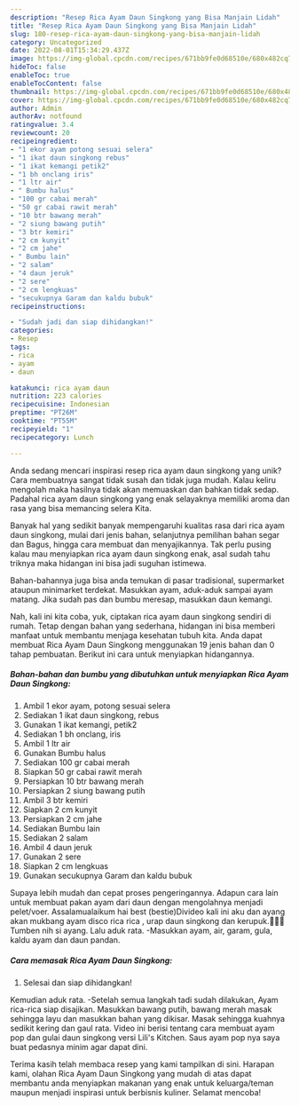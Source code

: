 ```yaml
---
description: "Resep Rica Ayam Daun Singkong yang Bisa Manjain Lidah"
title: "Resep Rica Ayam Daun Singkong yang Bisa Manjain Lidah"
slug: 180-resep-rica-ayam-daun-singkong-yang-bisa-manjain-lidah
category: Uncategorized
date: 2022-08-01T15:34:29.437Z
image: https://img-global.cpcdn.com/recipes/671bb9fe0d68510e/680x482cq70/rica-ayam-daun-singkong-foto-resep-utama.jpg
hideToc: false
enableToc: true
enableTocContent: false
thumbnail: https://img-global.cpcdn.com/recipes/671bb9fe0d68510e/680x482cq70/rica-ayam-daun-singkong-foto-resep-utama.jpg
cover: https://img-global.cpcdn.com/recipes/671bb9fe0d68510e/680x482cq70/rica-ayam-daun-singkong-foto-resep-utama.jpg
author: Admin
authorAv: notfound
ratingvalue: 3.4
reviewcount: 20
recipeingredient:
- "1 ekor ayam potong sesuai selera"
- "1 ikat daun singkong rebus"
- "1 ikat kemangi petik2"
- "1 bh onclang iris"
- "1 ltr air"
- " Bumbu halus"
- "100 gr cabai merah"
- "50 gr cabai rawit merah"
- "10 btr bawang merah"
- "2 siung bawang putih"
- "3 btr kemiri"
- "2 cm kunyit"
- "2 cm jahe"
- " Bumbu lain"
- "2 salam"
- "4 daun jeruk"
- "2 sere"
- "2 cm lengkuas"
- "secukupnya Garam dan kaldu bubuk"
recipeinstructions:

- "Sudah jadi dan siap dihidangkan!"
categories:
- Resep
tags:
- rica
- ayam
- daun

katakunci: rica ayam daun 
nutrition: 223 calories
recipecuisine: Indonesian
preptime: "PT26M"
cooktime: "PT55M"
recipeyield: "1"
recipecategory: Lunch

---
```





Anda sedang mencari inspirasi resep rica ayam daun singkong yang unik? Cara membuatnya sangat tidak susah dan tidak juga mudah. Kalau keliru mengolah maka hasilnya tidak akan memuaskan dan bahkan tidak sedap. Padahal rica ayam daun singkong yang enak selayaknya memiliki aroma dan rasa yang bisa memancing selera Kita.





Banyak hal yang sedikit banyak mempengaruhi kualitas rasa dari rica ayam daun singkong, mulai dari jenis bahan, selanjutnya pemilihan bahan segar dan Bagus, hingga cara membuat dan menyajikannya. Tak perlu pusing kalau mau menyiapkan rica ayam daun singkong enak,      asal sudah tahu triknya maka hidangan ini bisa jadi suguhan istimewa.














Bahan-bahannya juga bisa anda temukan di pasar tradisional, supermarket ataupun minimarket terdekat. Masukkan ayam, aduk-aduk sampai ayam matang. Jika sudah pas dan bumbu meresap, masukkan daun kemangi.






Nah, kali ini kita coba, yuk, ciptakan rica ayam daun singkong sendiri di rumah. Tetap dengan bahan yang sederhana, hidangan ini bisa memberi manfaat untuk membantu menjaga kesehatan tubuh kita. Anda dapat membuat Rica Ayam Daun Singkong menggunakan 19 jenis bahan dan 0 tahap pembuatan. Berikut ini cara untuk menyiapkan hidangannya.

<!--inarticleads1-->

##### Bahan-bahan dan bumbu yang dibutuhkan untuk menyiapkan Rica Ayam Daun Singkong:

1. Ambil 1 ekor ayam, potong sesuai selera
1. Sediakan 1 ikat daun singkong, rebus
1. Gunakan 1 ikat kemangi, petik2
1. Sediakan 1 bh onclang, iris
1. Ambil 1 ltr air
1. Gunakan  Bumbu halus
1. Sediakan 100 gr cabai merah
1. Siapkan 50 gr cabai rawit merah
1. Persiapkan 10 btr bawang merah
1. Persiapkan 2 siung bawang putih
1. Ambil 3 btr kemiri
1. Siapkan 2 cm kunyit
1. Persiapkan 2 cm jahe
1. Sediakan  Bumbu lain
1. Sediakan 2 salam
1. Ambil 4 daun jeruk
1. Gunakan 2 sere
1. Siapkan 2 cm lengkuas
1. Gunakan secukupnya Garam dan kaldu bubuk


Supaya lebih mudah dan cepat proses pengeringannya. Adapun cara lain untuk membuat pakan ayam dari daun dengan mengolahnya menjadi pelet/voer. Assalamualaikum hai best (bestie)Divideo kali ini aku dan ayang akan mukbang ayam disco rica rica , urap daun singkong dan kerupuk.🤤🤤🤤Tumben nih si ayang. Lalu aduk rata. -Masukkan ayam, air, garam, gula, kaldu ayam dan daun pandan. 

<!--inarticleads2-->

##### Cara memasak Rica Ayam Daun Singkong:


1. Selesai dan siap dihidangkan!

Kemudian aduk rata. -Setelah semua langkah tadi sudah dilakukan, Ayam rica-rica siap disajikan. Masukkan bawang putih, bawang merah masak sehingga layu dan masukkan bahan yang dikisar. Masak sehingga kuahnya sedikit kering dan gaul rata. Video ini berisi tentang cara membuat ayam pop dan gulai daun singkong versi Lili&#39;s Kitchen. Saus ayam pop nya saya buat pedasnya minim agar dapat dini. 

Terima kasih telah membaca resep yang kami tampilkan di sini. Harapan kami, olahan Rica Ayam Daun Singkong yang mudah di atas dapat membantu anda menyiapkan makanan yang enak untuk keluarga/teman maupun menjadi inspirasi untuk berbisnis kuliner. Selamat mencoba!

